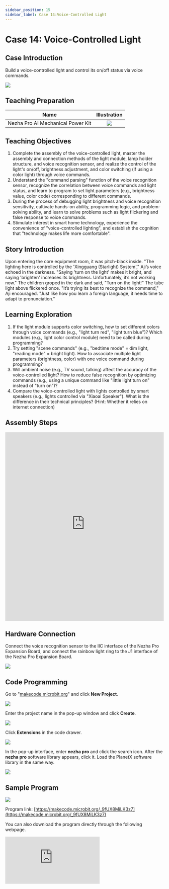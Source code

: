 ```yaml
---
sidebar_position: 15
sidebar_label: Case 14:Voice-Controlled Light
---
```


# Case 14: Voice-Controlled Light

## Case Introduction
Build a voice-controlled light and control its on/off status via voice commands.

![](https://wiki-media-ef.oss-cn-hongkong.aliyuncs.com/i18n/en/docusaurus-plugin-content-docs/current/microbit/building-blocks/nezha-pro-ai-mechanical-power-kit/images/nezha-pro-ai-mechanical-power-kit-case-14-01.png)

## Teaching Preparation

| Name | Illustration |
| :----------: | :--------------------------: |
| Nezha Pro AI Mechanical Power Kit | ![](https://wiki-media-ef.oss-cn-hongkong.aliyuncs.com/docs/microbit/building-blocks/nezha-pro-ai-mechanical-power-kit/images/nezha-pro-ai-mechanical-power-kit-01.png) |

## Teaching Objectives
1. Complete the assembly of the voice-controlled light, master the assembly and connection methods of the light module, lamp holder structure, and voice recognition sensor, and realize the control of the light's on/off, brightness adjustment, and color switching (if using a color light) through voice commands.
2. Understand the "command parsing" function of the voice recognition sensor, recognize the correlation between voice commands and light status, and learn to program to set light parameters (e.g., brightness value, color code) corresponding to different commands.
3. During the process of debugging light brightness and voice recognition sensitivity, cultivate hands-on ability, programming logic, and problem-solving ability, and learn to solve problems such as light flickering and false response to voice commands.
4. Stimulate interest in smart home technology, experience the convenience of "voice-controlled lighting", and establish the cognition that "technology makes life more comfortable".

## Story Introduction
Upon entering the core equipment room, it was pitch-black inside. "The lighting here is controlled by the 'Xingguang (Starlight) System'," Aji’s voice echoed in the darkness. "Saying 'turn on the light' makes it bright, and saying 'brighten' increases its brightness. Unfortunately, it’s not working now."
The children groped in the dark and said, "Turn on the light!" The tube light above flickered once. "It’s trying its best to recognize the command," Aji encouraged. "Just like how you learn a foreign language, it needs time to adapt to pronunciation."

## Learning Exploration
1. If the light module supports color switching, how to set different colors through voice commands (e.g., "light turn red", "light turn blue")? Which modules (e.g., light color control module) need to be called during programming?
2. Try setting "scene commands" (e.g., "bedtime mode" = dim light, "reading mode" = bright light). How to associate multiple light parameters (brightness, color) with one voice command during programming?
3. Will ambient noise (e.g., TV sound, talking) affect the accuracy of the voice-controlled light? How to reduce false recognition by optimizing commands (e.g., using a unique command like "little light turn on" instead of "turn on")?
4. Compare the voice-controlled light with lights controlled by smart speakers (e.g., lights controlled via "Xiaoai Speaker"). What is the difference in their technical principles? (Hint: Whether it relies on internet connection)

## Assembly Steps
<embed src="https://wiki-media-ef.oss-cn-hongkong.aliyuncs.com/i18n/en/docusaurus-plugin-content-docs/current/microbit/building-blocks/nezha-pro-ai-mechanical-power-kit/files/nezha-pro-ai-mechanical-power-kit-case-14.pdf" type="application/pdf" width="100%" height="600px" />

## Hardware Connection
Connect the voice recognition sensor to the IIC interface of the Nezha Pro Expansion Board, and connect the rainbow light ring to the J1 interface of the Nezha Pro Expansion Board.

![](https://wiki-media-ef.oss-cn-hongkong.aliyuncs.com/i18n/en/docusaurus-plugin-content-docs/current/microbit/building-blocks/nezha-pro-ai-mechanical-power-kit/images/nezha-pro-ai-mechanical-power-kit-case-14-02.png)

## Code Programming
Go to "[makecode.microbit.org](https://makecode.microbit.org)" and click **New Project**.

![](https://wiki-media-ef.oss-cn-hongkong.aliyuncs.com/docs/microbit/building-blocks/microbit-space-science-kit/images/microbit-space-science-kit-case01-07.png)

Enter the project name in the pop-up window and click **Create**.

![](https://wiki-media-ef.oss-cn-hongkong.aliyuncs.com/docs/microbit/building-blocks/microbit-space-science-kit/images/microbit-space-science-kit-case01-11.png)

Click **Extensions** in the code drawer.

![](https://wiki-media-ef.oss-cn-hongkong.aliyuncs.com/docs/microbit/building-blocks/microbit-space-science-kit/images/microbit-space-science-kit-case01-09.png)

In the pop-up interface, enter **nezha pro** and click the search icon. After the **nezha pro** software library appears, click it. Load the PlanetX software library in the same way.

![](https://wiki-media-ef.oss-cn-hongkong.aliyuncs.com/docs/microbit/building-blocks/microbit-space-science-kit/images/microbit-space-science-kit-case01-10.png)

## Sample Program
![](https://wiki-media-ef.oss-cn-hongkong.aliyuncs.com/i18n/en/docusaurus-plugin-content-docs/current/microbit/building-blocks/nezha-pro-ai-mechanical-power-kit/images/nezha-pro-ai-mechanical-power-kit-case-14-03.png)

Program link: [https://makecode.microbit.org/_9fUX8MiLK3z7](https://makecode.microbit.org/_9fUX8MiLK3z7)

You can also download the program directly through the following webpage.

<div
    style={{
        position: 'relative',
        paddingBottom: '60%',
        overflow: 'hidden',
    }}
>
    <iframe
        src="https://makecode.microbit.org/_9fUX8MiLK3z7"
        frameborder="0"
        sandbox="allow-popups allow-forms allow-scripts allow-same-origin"
        style={{
            position: 'absolute',
            width: '100%',
            height: '100%',
        }}
    />
</div>

## Program Download
Use a USB cable to connect the PC and micro:bit V2.

![](https://wiki-media-ef.oss-cn-hongkong.aliyuncs.com/docs/microbit/building-blocks/microbit-space-science-kit/images/microbit-space-science-kit-manual03.gif)

After successful connection, a drive named MICROBIT will be recognized on the computer.

![](https://wiki-media-ef.oss-cn-hongkong.aliyuncs.com/docs/microbit/building-blocks/microbit-space-science-kit/images/microbit-space-science-kit-manual06.png)

Click the icon at the bottom left ![](https://wiki-media-ef.oss-cn-hongkong.aliyuncs.com/docs/microbit/building-blocks/microbit-space-science-kit/images/microbit-space-science-kit-manual07.png) and select **Connect Device**.

![](https://wiki-media-ef.oss-cn-hongkong.aliyuncs.com/docs/microbit/building-blocks/microbit-space-science-kit/images/microbit-space-science-kit-manual11.png)

Click ![](https://wiki-media-ef.oss-cn-hongkong.aliyuncs.com/docs/microbit/building-blocks/microbit-space-science-kit/images/microbit-space-science-kit-manual08.png).

![](https://wiki-media-ef.oss-cn-hongkong.aliyuncs.com/docs/microbit/building-blocks/microbit-space-science-kit/images/microbit-space-science-kit-manual12.png)

Click ![](https://wiki-media-ef.oss-cn-hongkong.aliyuncs.com/docs/microbit/building-blocks/microbit-space-science-kit/images/microbit-space-science-kit-manual09.png).

![](https://wiki-media-ef.oss-cn-hongkong.aliyuncs.com/docs/microbit/building-blocks/microbit-space-science-kit/images/microbit-space-science-kit-manual13.png)

In the pop-up window, select **BBC micro:bit CMSIS-DAP**, then select **Connect**. Now, the micro:bit has been successfully connected.

![](https://wiki-media-ef.oss-cn-hongkong.aliyuncs.com/docs/microbit/building-blocks/microbit-space-science-kit/images/microbit-space-science-kit-manual14.png)

Click **Download Program**

![](https://wiki-media-ef.oss-cn-hongkong.aliyuncs.com/docs/microbit/building-blocks/microbit-space-science-kit/images/microbit-space-science-kit-manual10.png)


## Case Demonstration
After turning on the power, control the lighting device to operate via voice commands.

- Start device: Turn on the light
- Turn off device: Turn off the light


![](https://wiki-media-ef.oss-cn-hongkong.aliyuncs.com/i18n/en/docusaurus-plugin-content-docs/current/microbit/building-blocks/nezha-pro-ai-mechanical-power-kit/images/nezha-pro-ai-mechanical-power-kit-case-14.gif)


## Extended Knowledge
1. Technical classification of voice-controlled lights: This case is a "local voice-controlled light" (commands are preset in the sensor, no internet required), while lights controlled by smart speakers are "internet-connected voice-controlled lights" (commands are parsed via the cloud). The former has a faster response, while the latter supports more complex commands.
2. Linkage of smart home devices: Voice-controlled lights can be linked with other smart home devices—for example, saying "home mode" = light on + air conditioner on + curtains closed. This requires a "smart home gateway" to enable communication between different devices, reflecting the trend of "internet of everything".
3. Health value of lighting: Modern voice-controlled lights can also add an "eye protection mode" (e.g., adjusting color temperature), which can be quickly switched via voice commands to avoid eye damage from long-term exposure to cool light. This embodies the design concept of "technology taking health into account".
